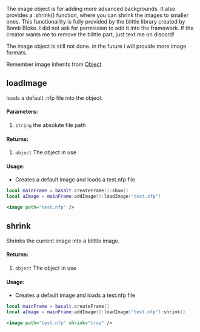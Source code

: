 The image object is for adding more advanced backgrounds.
It also provides a :shrink() function, where you can shrink the images to smaller ones. This functionallity is fully provided by the blittle library created by Bomb Bloke. I did not ask for permission to add it into the framework. If the creator wants me to remove the blittle part, just text me on discord!

The image object is still not done. in the future i will provide more image formats.

Remember image inherits from [Object](objects/Object.md)

## loadImage
loads a default .nfp file into the object. 

#### Parameters: 
1. `string` the absolute file path

#### Returns:
1. `object` The object in use

#### Usage:
* Creates a default image and loads a test.nfp file
```lua
local mainFrame = basalt.createFrame():show()
local aImage = mainFrame:addImage():loadImage("test.nfp")
```
```xml
<image path="test.nfp" />
```

## shrink
Shrinks the current image into a blittle image.

#### Returns:
1. `object` The object in use

#### Usage:
* Creates a default image and loads a test.nfp file
```lua
local mainFrame = basalt.createFrame()
local aImage = mainFrame:addImage():loadImage("test.nfp"):shrink()
```
```xml
<image path="test.nfp" shrink="true" />
```
